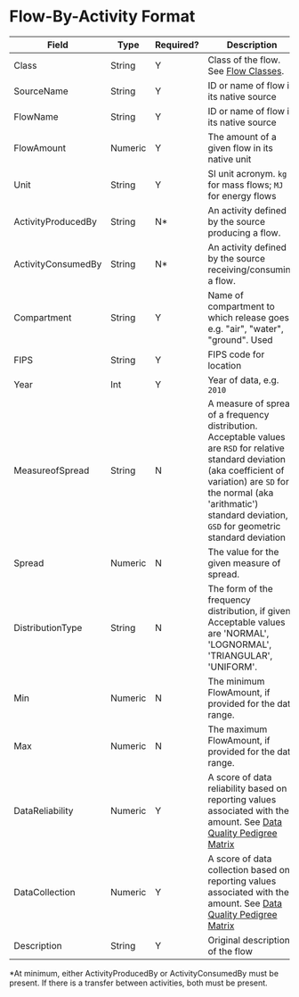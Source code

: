 # Flow-By-Activity Format

Field | Type | Required? | Description
----- | ---- | --------  | -----------
Class | String | Y | Class of the flow. See [Flow Classes](./README.md#FlowClasses).   
SourceName | String | Y | ID or name of flow in its native source
FlowName | String | Y | ID or name of flow in its native source
FlowAmount | Numeric | Y | The amount of a given flow in its native unit
Unit | String | Y | SI unit acronym. `kg` for mass flows; `MJ` for energy flows
ActivityProducedBy | String | N* | An activity defined by the source producing a flow.
ActivityConsumedBy | String | N* | An activity defined by the source receiving/consuming a flow.
Compartment | String | Y | Name of compartment to which release goes, e.g. "air", "water", "ground". Used 
FIPS | String | Y | FIPS code for location
Year | Int | Y | Year of data, e.g. `2010`
MeasureofSpread | String | N | A measure of spread of a frequency distribution. Acceptable values are `RSD` for relative standard deviation (aka coefficient of variation) are `SD` for the normal (aka 'arithmatic') standard deviation, `GSD` for geometric standard deviation
Spread | Numeric | N | The value for the given measure of spread. 
DistributionType | String | N | The form of the frequency distribution, if given. Acceptable values are 'NORMAL', 'LOGNORMAL', 'TRIANGULAR', 'UNIFORM'.
Min | Numeric | N | The minimum FlowAmount, if provided for the data range. 
Max | Numeric | N | The maximum FlowAmount, if provided for the data range.
DataReliability | Numeric | Y | A score of data reliability based on reporting values associated with the amount. See [Data Quality Pedigree Matrix](../DataQualityPedigreeMatrix.md)
DataCollection | Numeric | Y | A score of data collection based on reporting values associated with the amount. See [Data Quality Pedigree Matrix](../DataQualityPedigreeMatrix.md)
Description | String | Y | Original description of the flow

*At minimum, either ActivityProducedBy or ActivityConsumedBy must be present. If there is a transfer between activities, both must be present.
